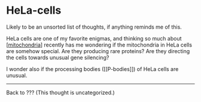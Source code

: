 # HeLa-cells

Likely to be an unsorted list of thoughts, if anything reminds me of this.

HeLa cells are one of my favorite enigmas, and thinking so much about [[mitochondria]] recently has me wondering if the mitochondria in HeLa cells are somehow special.  Are they producing rare proteins?  Are they directing the cells towards unusual gene silencing?

I wonder also if the processing bodies ([[P-bodies]]) of HeLa cells are unusual.

---
Back to ???
(This thought is uncategorized.)

[//begin]: # "Autogenerated link references for markdown compatibility"
[mitochondria]: mitochondria.md "Mitochondria"
[//end]: # "Autogenerated link references"